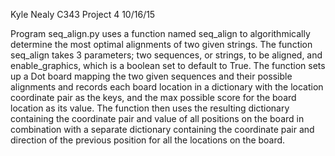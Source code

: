 Kyle Nealy
C343
Project 4
10/16/15

Program seq_align.py uses a function named seq_align to algorithmically determine the most optimal alignments of two given strings.  The function seq_align takes 3 parameters; two sequences, or strings, to be aligned, and enable_graphics, which is a boolean set to default to True. The function sets up a Dot board mapping the two given sequences and their possible alignments and records each board location in a dictionary with the location coordinate pair as the keys, and the max possible score for the board location as its value. The function then uses the resulting dictionary containing the coordinate pair and value of all positions on the board in combination with a separate dictionary containing the coordinate pair and direction of the previous position for all the locations on the board.       